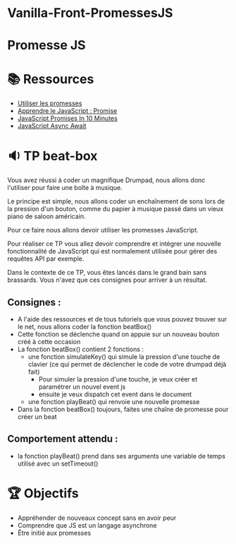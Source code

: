 # Vanilla-Front-PromessesJS

# Promesse JS



# 📚️ Ressources

* [Utiliser les promesses](https://developer.mozilla.org/fr/docs/Web/JavaScript/Guide/Utiliser_les_promesses)
* [Apprendre le JavaScript : Promise](https://www.youtube.com/watch?v=05mKXSdkCJg)
* [JavaScript Promises In 10 Minutes](https://www.youtube.com/watch?v=DHvZLI7Db8E)
* [JavaScript Async Await](https://www.youtube.com/watch?v=V_Kr9OSfDeU)


# 🔉 TP beat-box

Vous avez réussi à coder un magnifique Drumpad, nous allons donc l'utiliser pour faire une boîte à musique.

Le principe est simple, nous allons coder un enchaînement de sons lors de la pression d'un bouton, comme du papier à musique passé dans un vieux piano de saloon américain.

Pour ce faire nous allons devoir utiliser les promesses JavaScript.

Pour réaliser ce TP vous allez devoir comprendre et intégrer une nouvelle fonctionnalité de JavaScript qui est normalement utilisée pour gérer des requêtes API par exemple.

Dans le contexte de ce TP, vous êtes lancés dans le grand bain sans brassards. Vous n'avez que ces consignes pour arriver à un résultat. 


## **Consignes :**



* A l'aide des ressources et de tous tutoriels que vous pouvez trouver sur le net, nous allons coder la fonction beatBox()
* Cette fonction se déclenche quand on appuie sur un nouveau bouton créé à cette occasion
* La fonction beatBox() contient 2 fonctions :
    * une fonction simulateKey() qui simule la pression d'une touche de clavier (ce qui permet de déclencher le code de votre drumpad déjà fait)
        * Pour simuler la pression d'une touche, je veux créer et paramétrer un nouvel event js
        * ensuite je veux dispatch cet event dans le document
    * une fonction playBeat() qui renvoie une nouvelle promesse
* Dans la fonction beatBox() toujours, faites une chaîne de promesse pour créer un beat


## **Comportement attendu :**



* la fonction playBeat() prend dans ses arguments une variable de temps utilisé avec un setTimeout()


# 🏆 Objectifs



* Appréhender de nouveaux concept sans en avoir peur
* Comprendre que JS est un langage asynchrone
* Être initié aux promesses
